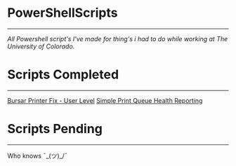 # PowerShellScripts
---
*All Powershell script's I've made for thing's i had to do while working at The University of Colorado.*



# Scripts Completed
---

[Bursar Printer Fix - User Level](https://github.com/Crash0v3r1de/PowerShellScripts/blob/master/SCCM_Bursar_Printer_Fix.ps1)
[Simple Print Queue Health Reporting](https://github.com/Crash0v3r1de/PowerShellScripts/blob/master/PrintQueue_SimpleMonitor.ps1)




# Scripts Pending
---
Who knows  ¯\_(ツ)_/¯

